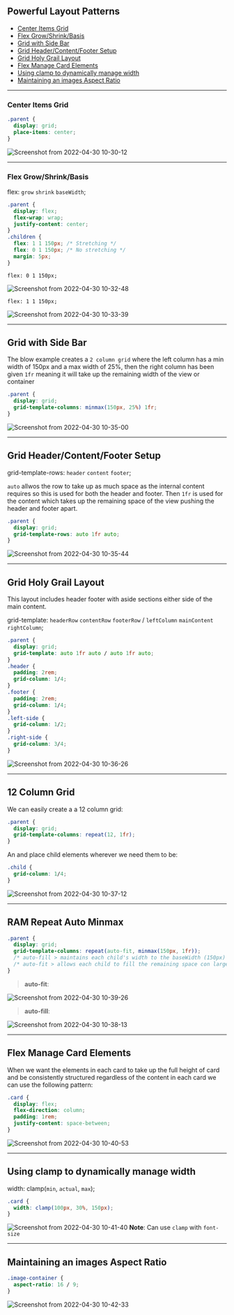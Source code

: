 ## Powerful Layout Patterns

- [Center Items Grid](#Center-Items-Grid)
- [Flex Grow/Shrink/Basis](#Flex-Grow/Shrink/Basis)
- [Grid with Side Bar](#Grid-with-Side-Bar)
- [Grid Header/Content/Footer Setup](#Grid-Header/Content/Footer-Setup)
- [Grid Holy Grail Layout](#Grid-Holy-Grail-Layout)
- [Flex Manage Card Elements](#Flex-Manage-Card-Elements)
- [Using clamp to dynamically manage width](#Using-clamp-to-dynamically-manage-width)
- [Maintaining an images Aspect Ratio](#Maintaining-an-images-Aspect-Ratio)

---

### Center Items Grid

```css
.parent {
  display: grid;
  place-items: center;
}
```

![Screenshot from 2022-04-30 10-30-12](https://user-images.githubusercontent.com/73107656/166100131-7cdadf80-071e-4d01-ab1e-7a6c6811103f.png)

---

### Flex Grow/Shrink/Basis

flex: `grow` `shrink` `baseWidth`;

```css
.parent {
  display: flex;
  flex-wrap: wrap;
  justify-content: center;
}
.children {
  flex: 1 1 150px; /* Stretching */
  flex: 0 1 150px; /* No stretching */
  margin: 5px;
}
```

```
flex: 0 1 150px;
```

![Screenshot from 2022-04-30 10-32-48](https://user-images.githubusercontent.com/73107656/166100184-763a857d-4125-44e4-8b56-ad81a80b6018.png)

```
flex: 1 1 150px;
```

![Screenshot from 2022-04-30 10-33-39](https://user-images.githubusercontent.com/73107656/166100210-f010ca0f-0aad-465d-90a0-3959f3326960.png)

---

## Grid with Side Bar

The blow example creates a `2 column grid` where the left column has a min width of 150px and a max width of 25%, then the right column has been given `1fr` meaning it will take up the remaining width of the view or container

```css
.parent {
  display: grid;
  grid-template-columns: minmax(150px, 25%) 1fr;
}
```

![Screenshot from 2022-04-30 10-35-00](https://user-images.githubusercontent.com/73107656/166100270-e980c4f6-e842-47ea-95cc-3ad0de84aa33.png)

---

## Grid Header/Content/Footer Setup

grid-template-rows: `header` `content` `footer`;

`auto` allwos the row to take up as much space as the internal content requires so this is used for both the header and footer. Then `1fr` is used for the content which takes up the remaining space of the view pushing the header and footer apart.

```css
.parent {
  display: grid;
  grid-template-rows: auto 1fr auto;
}
```

![Screenshot from 2022-04-30 10-35-44](https://user-images.githubusercontent.com/73107656/166100292-9950fe81-692d-42e2-8748-b8d2b1f425a7.png)

---

## Grid Holy Grail Layout

This layout includes header footer with aside sections either side of the main content.

grid-template: `headerRow` `contentRow` `footerRow` / `leftColumn` `mainContent` `rightColumn`;

```css
.parent {
  display: grid;
  grid-template: auto 1fr auto / auto 1fr auto;
}
.header {
  padding: 2rem;
  grid-column: 1/4;
}
.footer {
  padding: 2rem;
  grid-column: 1/4;
}
.left-side {
  grid-column: 1/2;
}
.right-side {
  grid-column: 3/4;
}
```

![Screenshot from 2022-04-30 10-36-26](https://user-images.githubusercontent.com/73107656/166100307-25077f8c-bfb4-4a98-9fc4-a8129400f203.png)

---

## 12 Column Grid

We can easily create a a 12 column grid:

```css
.parent {
  display: grid;
  grid-template-columns: repeat(12, 1fr);
}
```

An and place child elements wherever we need them to be:

```css
.child {
  grid-column: 1/4;
}
```

![Screenshot from 2022-04-30 10-37-12](https://user-images.githubusercontent.com/73107656/166100320-a376acd3-6255-4357-81b0-1c6e1a1f1dc7.png)

---

## RAM Repeat Auto Minmax

```css
.parent {
  display: grid;
  grid-template-columns: repeat(auto-fit, minmax(150px, 1fr));
  /* auto-fill > maintains each child's width to the baseWidth (150px) on larger screens*/
  /* auto-fit > allows each child to fill the remaining space con larger screens*/
}
```

> **auto-fit**:

![Screenshot from 2022-04-30 10-39-26](https://user-images.githubusercontent.com/73107656/166100393-bc0c0a5f-5e91-4e1b-a7e8-a2824ea01401.png)

> **auto-fill**:

![Screenshot from 2022-04-30 10-38-13](https://user-images.githubusercontent.com/73107656/166100348-06fd8c1b-b09f-40ff-9d6f-8425b7a6f726.png)

---

## Flex Manage Card Elements

When we want the elements in each card to take up the full height of card and be consistently structured regardless of the content in each card we can use the following pattern:

```css
.card {
  display: flex;
  flex-direction: column;
  padding: 1rem;
  justify-content: space-between;
}
```

![Screenshot from 2022-04-30 10-40-53](https://user-images.githubusercontent.com/73107656/166100430-05b4ecaf-9767-4fd2-84c1-3505600a494a.png)

---

## Using clamp to dynamically manage width

width: clamp(`min`, `actual`, `max`);

```css
.card {
  width: clamp(100px, 30%, 150px);
}
```

![Screenshot from 2022-04-30 10-41-40](https://user-images.githubusercontent.com/73107656/166100451-b41ce7a2-f76c-4b6a-b466-bb49bebd1124.png)
**Note**: Can use `clamp` with `font-size`

---

## Maintaining an images Aspect Ratio

```css
.image-container {
  aspect-ratio: 16 / 9;
}
```

![Screenshot from 2022-04-30 10-42-33](https://user-images.githubusercontent.com/73107656/166100487-d7727de9-b63f-48cb-a47d-6bcf518f45d0.png)
